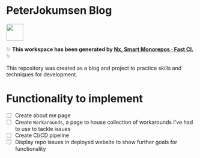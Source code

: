 # PeterJokumsen Blog

<a alt="Nx logo" href="https://nx.dev" target="_blank" rel="noreferrer"><img src="https://raw.githubusercontent.com/nrwl/nx/master/images/nx-logo.png" width="45"></a>

✨ **This workspace has been generated by [Nx, Smart Monorepos · Fast CI.](https://nx.dev)** ✨

This repository was created as a blog and project to practice skills and techniques for development.

# Functionality to implement

- [ ] Create about me page
- [ ] Create `Workarounds`, a page to house collection of workarounds I've had to use to tackle issues
- [ ] Create CI/CD pipeline
- [ ] Display repo issues in deployed website to show further goals for functionality
